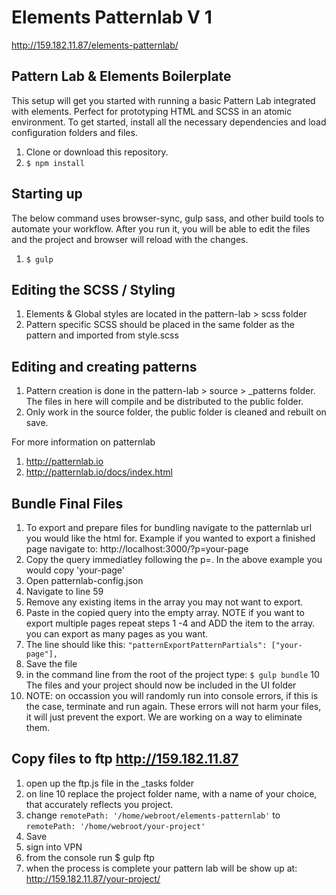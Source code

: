 # Elements Patternlab V 1
http://159.182.11.87/elements-patternlab/

## Pattern Lab & Elements Boilerplate
This setup will get you started with running a basic Pattern Lab integrated with elements.  Perfect for prototyping HTML and SCSS in an atomic environment. To get started, install all the necessary dependencies and load configuration folders and files.
1. Clone or download this repository.
2. ``` $ npm install ```


## Starting up
The below command uses browser-sync, gulp sass, and other build tools to automate your workflow.  After you run it, you will be able to edit the files and the project and browser will reload with the changes.

1. ``` $ gulp ```

## Editing the SCSS / Styling

1. Elements & Global styles are located in the pattern-lab > scss folder
2. Pattern specific SCSS should be placed in the same folder as the pattern and imported from style.scss


## Editing and creating patterns

1. Pattern creation is done in the pattern-lab > source > _patterns folder.  The files in here will compile and be distributed to the public folder.
2. Only work in the source folder, the public folder is cleaned and rebuilt on save.

For more information on patternlab
1. http://patternlab.io
2. http://patternlab.io/docs/index.html

## Bundle Final Files

1. To export and prepare files for bundling navigate to the patternlab url you would like the html for.  Example if you wanted to export a finished page navigate to: http://localhost:3000/?p=your-page
2. Copy the query immediatley following the p=.  In the above example you would copy 'your-page'
3. Open patternlab-config.json
4. Navigate to line 59
5. Remove any existing items in the array you may not want to export.
6. Paste in the copied query into the empty array.  NOTE if you want to export multiple pages repeat steps 1 -4 and ADD the item to the array.  you can export as many pages as you want.
7. The line should like this:   ```"patternExportPatternPartials": ["your-page"],```
8. Save the file
9. in the command line from the root of the project type: ```$ gulp bundle```
10 The files and your project should now be included in the UI folder
11. NOTE: on occassion you will randomly run into console errors, if this is the case, terminate and run again.  These errors will not harm your files, it will just prevent the export.  We are working on a way to eliminate them.

## Copy files to ftp http://159.182.11.87
1. open up the ftp.js file in the _tasks folder
2. on line 10 replace the project folder name, with a name of your choice, that accurately reflects you project.
3. change ```remotePath: '/home/webroot/elements-patternlab'```  to ```remotePath: '/home/webroot/your-project'```
4. Save
5. sign into VPN
5. from the console run $ gulp ftp
6. when the process is complete your pattern lab will be show up at: http://159.182.11.87/your-project/